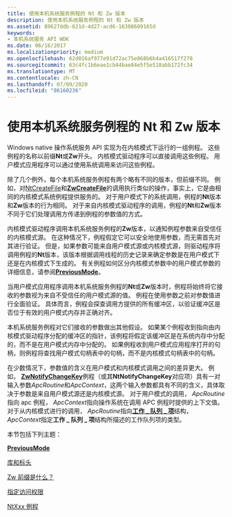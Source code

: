 ```yaml
---
title: 使用本机系统服务例程的 Nt 和 Zw 版本
description: 使用本机系统服务例程的 Nt 和 Zw 版本
ms.assetid: 89627ddb-621d-4d27-acd6-16308689165d
keywords:
- 本机系统服务 API WDK
ms.date: 06/16/2017
ms.localizationpriority: medium
ms.openlocfilehash: 62d016af977e91d72ac75e868b6b4a416517f278
ms.sourcegitcommit: 63c4fc1b6eae1cb44bae84e5f5e518abb172fc34
ms.translationtype: MT
ms.contentlocale: zh-CN
ms.lasthandoff: 07/09/2020
ms.locfileid: "86160236"
---
```

# <a name="using-nt-and-zw-versions-of-the-native-system-services-routines"></a>使用本机系统服务例程的 Nt 和 Zw 版本


Windows native 操作系统服务 API 实现为在内核模式下运行的一组例程。 这些例程的名称以前缀**Nt**或**Zw**开头。 内核模式驱动程序可以直接调用这些例程。 用户模式应用程序可以通过使用系统调用来访问这些例程。

除了几个例外，每个本机系统服务例程有两个略有不同的版本，但前缀不同。 例如，对[NtCreateFile](https://go.microsoft.com/fwlink/p/?linkid=157250)和[**ZwCreateFile**](https://docs.microsoft.com/windows-hardware/drivers/ddi/wdm/nf-wdm-zwcreatefile)的调用执行类似的操作，事实上，它是由相同的内核模式系统例程提供服务的。 对于用户模式下的系统调用，例程的**Nt**版本和**Zw**版本的行为相同。 对于来自内核模式驱动程序的调用，例程的**Nt**和**Zw**版本不同于它们处理调用方传递到例程的参数值的方式。

内核模式驱动程序调用本机系统服务例程的**Zw**版本，以通知例程参数来自受信任的内核模式源。 在这种情况下，例程假定它可以安全地使用参数，而无需首先对其进行验证。 但是，如果参数可能来自用户模式源或内核模式源，则驱动程序将调用例程的**Nt**版本，该版本根据调用线程的历史记录来确定参数是在用户模式下还是在内核模式下生成的。 有关例程如何区分内核模式参数中的用户模式参数的详细信息，请参阅[**PreviousMode**](previousmode.md)。

当用户模式应用程序调用本机系统服务例程的**Nt**或**Zw**版本时，例程将始终将它接收的参数视为来自不受信任的用户模式源的值。 例程在使用参数之前对参数值进行全面验证。 具体而言，例程会探查调用方提供的所有缓冲区，以验证缓冲区是否位于有效的用户模式内存并正确对齐。

本机系统服务例程对它们接收的参数做出其他假设。 如果某个例程收到指向由内核模式驱动程序分配的缓冲区的指针，该例程将假定该缓冲区是在系统内存中分配的，而不是在用户模式内存中分配的。 如果例程收到用户模式应用程序打开的句柄，则例程将查找用户模式句柄表中的句柄，而不是内核模式句柄表中的句柄。

在少数情况下，参数值的含义在用户模式和内核模式调用之间的差异更大。 例如， [**ZwNotifyChangeKey**](https://msdn.microsoft.com/library/windows/hardware/ff566488)例程（或其**NtNotifyChangeKey**对应项）具有一对输入参数*ApcRoutine*和*ApcContext*，这两个输入参数都具有不同的含义，具体取决于参数是来自用户模式源还是内核模式源。 对于用户模式的调用， *ApcRoutine*指向 apc 例程， *ApcContext*指向操作系统在调用 APC 例程时提供的上下文值。 对于从内核模式进行的调用， *ApcRoutine*指向[**工作 \_ 队列 \_ 项**](https://docs.microsoft.com/windows-hardware/drivers/ddi/wdm/ns-wdm-_work_queue_item)结构， *ApcContext*指定**工作 \_ 队列 \_ 项**结构所描述的工作队列项的类型。

本节包括下列主题：

[**PreviousMode**](previousmode.md)

[库和标头](libraries-and-headers.md)

[Zw 前缀是什么？](what-does-the-zw-prefix-mean-.md)

[指定访问权限](access-mask.md)

[NtXxx 例程](ntxxx-routines.md)

 

 




